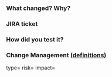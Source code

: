 ### What changed? Why?


### JIRA ticket


### How did you test it?


### Change Management ([definitions](http://go/change-management))
type= <!-- routine,nonroutine,emergency -->
risk= <!-- low,medium,high -->
impact= <!-- sev1,sev2,sev3,sev4,sev5 -->
